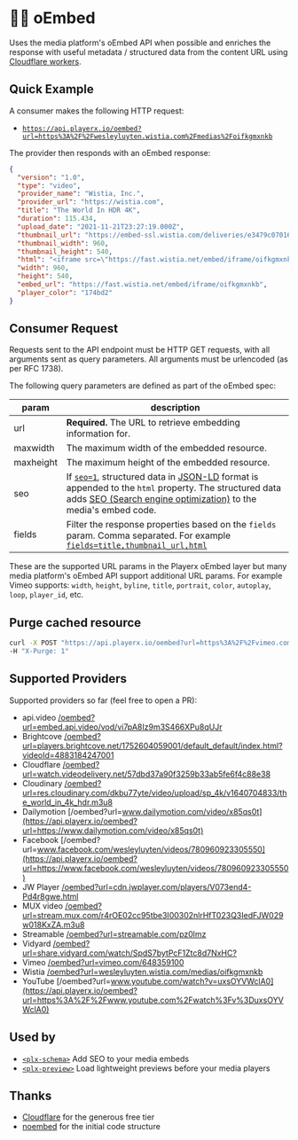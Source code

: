 # 🙅‍♂️ oEmbed

Uses the media platform's oEmbed API when possible and enriches the response with useful metadata / structured data from the content URL using [Cloudflare workers](https://developers.cloudflare.com/workers/).

## Quick Example

A consumer makes the following HTTP request:

- [`https://api.playerx.io/oembed?url=https%3A%2F%2Fwesleyluyten.wistia.com%2Fmedias%2Foifkgmxnkb`](https://api.playerx.io/oembed?url=https%3A%2F%2Fwesleyluyten.wistia.com%2Fmedias%2Foifkgmxnkb)

The provider then responds with an oEmbed response:

```json
{
  "version": "1.0",
  "type": "video",
  "provider_name": "Wistia, Inc.",
  "provider_url": "https://wistia.com",
  "title": "The World In HDR 4K",
  "duration": 115.434,
  "upload_date": "2021-11-21T23:27:19.000Z",
  "thumbnail_url": "https://embed-ssl.wistia.com/deliveries/e3479c070161f77ff5b379a17ee91c1f.jpg?image_crop_resized=960x540",
  "thumbnail_width": 960,
  "thumbnail_height": 540,
  "html": "<iframe src=\"https://fast.wistia.net/embed/iframe/oifkgmxnkb\" title=\"The World In HDR 4K Video\" allow=\"autoplay; fullscreen\" allowtransparency=\"true\" frameborder=\"0\" scrolling=\"no\" class=\"wistia_embed\" name=\"wistia_embed\" msallowfullscreen width=\"960\" height=\"540\"></iframe>\n<script src=\"https://fast.wistia.net/assets/external/E-v1.js\" async></script>",
  "width": 960,
  "height": 540,
  "embed_url": "https://fast.wistia.net/embed/iframe/oifkgmxnkb",
  "player_color": "174bd2"
}
```

## Consumer Request

Requests sent to the API endpoint must be HTTP GET requests, with all arguments sent as query parameters. All arguments must be urlencoded (as per RFC 1738).

The following query parameters are defined as part of the oEmbed spec:

param       | description
----------- | -----------
url         | **Required.** The URL to retrieve embedding information for.
maxwidth    | The maximum width of the embedded resource.
maxheight   | The maximum height of the embedded resource.
seo         | If [`seo=1`](https://api.playerx.io/oembed?url=https%3A%2F%2Fvimeo.com%2F357274789&seo=1), structured data in [JSON-LD](https://json-ld.org/) format is appended to the `html` property. The structured data adds [SEO (Search engine optimization)](https://en.wikipedia.org/wiki/Search_engine_optimization) to the media's embed code.
fields      | Filter the response properties based on the `fields` param. Comma separated. For example [`fields=title,thumbnail_url,html`](https://api.playerx.io/oembed?url=https%3A%2F%2Fvimeo.com%2F357274789&fields=title,thumbnail_url,html)

These are the supported URL params in the Playerx oEmbed layer but many media platform's oEmbed API support additional URL params. For example Vimeo supports: `width`, `height`, `byline`, `title`, `portrait`, `color`, `autoplay`, `loop`, `player_id`, etc.

## Purge cached resource

```bash
curl -X POST "https://api.playerx.io/oembed?url=https%3A%2F%2Fvimeo.com%2F357274789" \
-H "X-Purge: 1"
```

## Supported Providers

Supported providers so far (feel free to open a PR):

- api.video [/oembed?url=embed.api.video/vod/vi7pA8Iz9m3S466XPu8qUJr](https://api.playerx.io/oembed?url=https%3A%2F%2Fembed.api.video%2Fvod%2Fvi7pA8Iz9m3S466XPu8qUJr)
- Brightcove [/oembed?url=players.brightcove.net/1752604059001/default_default/index.html?videoId=4883184247001](https://api.playerx.io/oembed?url=https%3A%2F%2Fplayers.brightcove.net%2F1752604059001%2Fdefault_default%2Findex.html%3FvideoId%3D4883184247001)
- Cloudflare [/oembed?url=watch.videodelivery.net/57dbd37a90f3259b33ab5fe6f4c88e38](https://api.playerx.io/oembed?url=https%3A%2F%2Fwatch.videodelivery.net%2F57dbd37a90f3259b33ab5fe6f4c88e38)
- Cloudinary [/oembed?url=res.cloudinary.com/dkbu77yte/video/upload/sp_4k/v1640704833/the_world_in_4k_hdr.m3u8](https://api.playerx.io/oembed?url=https%3A%2F%2Fres.cloudinary.com%2Fdkbu77yte%2Fvideo%2Fupload%2Fsp_4k%2Fv1640704833%2Fthe_world_in_4k_hdr.m3u8)
- Dailymotion [/oembed?url=www.dailymotion.com/video/x85qs0t](https://api.playerx.io/oembed?url=https://www.dailymotion.com/video/x85qs0t)
- Facebook [/oembed?url=www.facebook.com/wesleyluyten/videos/780960923305550](https://api.playerx.io/oembed?url=https://www.facebook.com/wesleyluyten/videos/780960923305550)
- JW Player [/oembed?url=cdn.jwplayer.com/players/V073end4-Pd4r8gwe.html](https://api.playerx.io/oembed?url=https://cdn.jwplayer.com/players/V073end4-Pd4r8gwe.html)
- MUX video [/oembed?url=stream.mux.com/r4rOE02cc95tbe3I00302nlrHfT023Q3IedFJW029w018KxZA.m3u8](https://api.playerx.io/oembed?url=https%3A%2F%2Fstream.mux.com%2Fr4rOE02cc95tbe3I00302nlrHfT023Q3IedFJW029w018KxZA.m3u8)
- Streamable [/oembed?url=streamable.com/pz0lmz](https://api.playerx.io/oembed?url=https://streamable.com/pz0lmz)
- Vidyard [/oembed?url=share.vidyard.com/watch/SpdS7bytPcF1Ztc8d7NxHC?](https://api.playerx.io/oembed?url=https://share.vidyard.com/watch/SpdS7bytPcF1Ztc8d7NxHC?)
- Vimeo [/oembed?url=vimeo.com/648359100](https://api.playerx.io/oembed?url=https://vimeo.com/648359100)
- Wistia [/oembed?url=wesleyluyten.wistia.com/medias/oifkgmxnkb](https://api.playerx.io/oembed?url=https%3A%2F%2Fwesleyluyten.wistia.com%2Fmedias%2Foifkgmxnkb)
- YouTube [/oembed?url=www.youtube.com/watch?v=uxsOYVWclA0](https://api.playerx.io/oembed?url=https%3A%2F%2Fwww.youtube.com%2Fwatch%3Fv%3DuxsOYVWclA0)

## Used by

- [`<plx-schema>`](https://dev.playerx.io/docs/schema/) Add SEO to your media embeds
- [`<plx-preview>`](https://dev.playerx.io/docs/preview/) Load lightweight previews before your media players

## Thanks

- [Cloudflare](https://www.cloudflare.com/) for the generous free tier
- [noembed](https://github.com/leedo/noembed/) for the initial code structure
